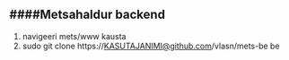 ####Metsahaldur backend
---

1) navigeeri mets/www kausta
2) sudo git clone https://KASUTAJANIMI@github.com/vlasn/mets-be be